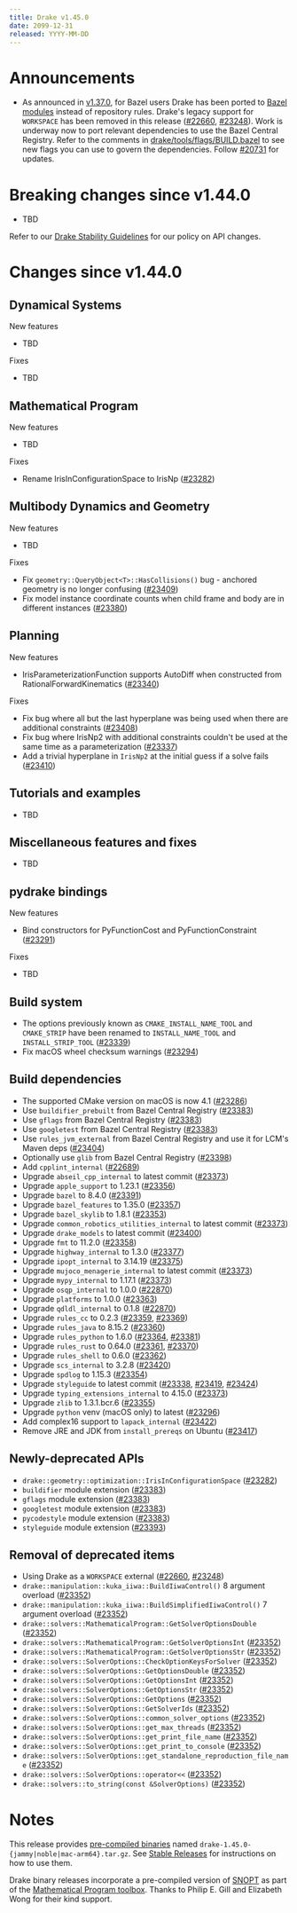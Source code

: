 ```yaml
---
title: Drake v1.45.0
date: 2099-12-31
released: YYYY-MM-DD
---
```


# Announcements

* As announced in [v1.37.0](v1.37.0.html), for Bazel users Drake has been ported
  to [Bazel modules](https://bazel.build/external/module) instead of repository
  rules. Drake's legacy support for `WORKSPACE` has been removed in this release
  ([#22660][_#22660], [#23248][_#23248]). Work is underway now to port relevant
  dependencies to use the Bazel Central Registry. Refer to the comments in
  [drake/tools/flags/BUILD.bazel](https://github.com/RobotLocomotion/drake/blob/v1.45.0/tools/flags/BUILD.bazel)
  to see new flags you can use to govern the dependencies. Follow
  [#20731][_#20731] for updates.

# Breaking changes since v1.44.0

* TBD

Refer to our [Drake Stability Guidelines](/stable.html) for our policy
on API changes.

# Changes since v1.44.0

## Dynamical Systems

<!-- <relnotes for systems go here> -->


New features

* TBD

Fixes

* TBD

## Mathematical Program

<!-- <relnotes for solvers go here> -->


New features

* TBD

Fixes

* Rename IrisInConfigurationSpace to IrisNp ([#23282][_#23282])

## Multibody Dynamics and Geometry

<!-- <relnotes for geometry,multibody go here> -->


New features

* TBD

Fixes

* Fix `geometry::QueryObject<T>::HasCollisions()` bug - anchored geometry is no longer confusing ([#23409][_#23409])
* Fix model instance coordinate counts when child frame and body are in different instances ([#23380][_#23380])

## Planning

<!-- <relnotes for planning go here> -->


New features

* IrisParameterizationFunction supports AutoDiff when constructed from RationalForwardKinematics ([#23340][_#23340])

Fixes

* Fix bug where all but the last hyperplane was being used when there are additional constraints ([#23408][_#23408])
* Fix bug where IrisNp2 with additional constraints couldn't be used at the same time as a parameterization ([#23337][_#23337])
* Add a trivial hyperplane in `IrisNp2` at the initial guess if a solve fails ([#23410][_#23410])

## Tutorials and examples

<!-- <relnotes for examples,tutorials go here> -->

* TBD

## Miscellaneous features and fixes

<!-- <relnotes for common,math,lcm,lcmtypes,manipulation,perception,visualization go here> -->

* TBD

## pydrake bindings

<!-- <relnotes for bindings go here> -->


New features

* Bind constructors for PyFunctionCost and PyFunctionConstraint ([#23291][_#23291])

Fixes

* TBD

## Build system

<!-- <relnotes for cmake,doc,setup,third_party,tools go here> -->

* The options previously known as `CMAKE_INSTALL_NAME_TOOL` and `CMAKE_STRIP` have been renamed to `INSTALL_NAME_TOOL` and `INSTALL_STRIP_TOOL` ([#23339][_#23339])
* Fix macOS wheel checksum warnings ([#23294][_#23294])

## Build dependencies

<!-- <relnotes for workspace go here> -->

* The supported CMake version on macOS is now 4.1 ([#23286][_#23286])
* Use `buildifier_prebuilt` from Bazel Central Registry ([#23383][_#23383])
* Use `gflags` from Bazel Central Registry ([#23383][_#23383])
* Use `googletest` from Bazel Central Registry ([#23383][_#23383])
* Use `rules_jvm_external` from Bazel Central Registry and use it for LCM's Maven deps ([#23404][_#23404])
* Optionally use `glib` from Bazel Central Registry ([#23398][_#23398])
* Add `cpplint_internal` ([#22689][_#22689])
* Upgrade `abseil_cpp_internal` to latest commit ([#23373][_#23373])
* Upgrade `apple_support` to 1.23.1 ([#23356][_#23356])
* Upgrade `bazel` to 8.4.0 ([#23391][_#23391])
* Upgrade `bazel_features` to 1.35.0 ([#23357][_#23357])
* Upgrade `bazel_skylib` to 1.8.1 ([#23353][_#23353])
* Upgrade `common_robotics_utilities_internal` to latest commit ([#23373][_#23373])
* Upgrade `drake_models` to latest commit ([#23400][_#23400])
* Upgrade `fmt` to 11.2.0 ([#23358][_#23358])
* Upgrade `highway_internal` to 1.3.0 ([#23377][_#23377])
* Upgrade `ipopt_internal` to 3.14.19 ([#23375][_#23375])
* Upgrade `mujoco_menagerie_internal` to latest commit ([#23373][_#23373])
* Upgrade `mypy_internal` to 1.17.1 ([#23373][_#23373])
* Upgrade `osqp_internal` to 1.0.0 ([#22870][_#22870])
* Upgrade `platforms` to 1.0.0 ([#23363][_#23363])
* Upgrade `qdldl_internal` to 0.1.8 ([#22870][_#22870])
* Upgrade `rules_cc` to 0.2.3 ([#23359][_#23359], [#23369][_#23369])
* Upgrade `rules_java` to 8.15.2 ([#23360][_#23360])
* Upgrade `rules_python` to 1.6.0 ([#23364][_#23364], [#23381][_#23381])
* Upgrade `rules_rust` to 0.64.0 ([#23361][_#23361], [#23370][_#23370])
* Upgrade `rules_shell` to 0.6.0 ([#23362][_#23362])
* Upgrade `scs_internal` to 3.2.8 ([#23420][_#23420])
* Upgrade `spdlog` to 1.15.3 ([#23354][_#23354])
* Upgrade `styleguide` to latest commit ([#23338][_#23338], [#23419][_#23419], [#23424][_#23424])
* Upgrade `typing_extensions_internal` to 4.15.0 ([#23373][_#23373])
* Upgrade `zlib` to 1.3.1.bcr.6 ([#23355][_#23355])
* Upgrade `python` venv (macOS only) to latest ([#23296][_#23296])
* Add complex16 support to `lapack_internal` ([#23422][_#23422])
* Remove JRE and JDK from `install_prereqs` on Ubuntu ([#23417][_#23417])

## Newly-deprecated APIs

* `drake::geometry::optimization::IrisInConfigurationSpace` ([#23282][_#23282])
* `buildifier` module extension ([#23383][_#23383])
* `gflags` module extension ([#23383][_#23383])
* `googletest` module extension ([#23383][_#23383])
* `pycodestyle` module extension ([#23383][_#23383])
* `styleguide` module extension ([#23393][_#23393])

## Removal of deprecated items

* Using Drake as a `WORKSPACE` external ([#22660][_#22660], [#23248][_#23248])
* `drake::manipulation::kuka_iiwa::BuildIiwaControl()` 8 argument overload ([#23352][_#23352])
* `drake::manipulation::kuka_iiwa::BuildSimplifiedIiwaControl()` 7 argument overload ([#23352][_#23352])
* `drake::solvers::MathematicalProgram::GetSolverOptionsDouble` ([#23352][_#23352])
* `drake::solvers::MathematicalProgram::GetSolverOptionsInt` ([#23352][_#23352])
* `drake::solvers::MathematicalProgram::GetSolverOptionsStr` ([#23352][_#23352])
* `drake::solvers::SolverOptions::CheckOptionKeysForSolver` ([#23352][_#23352])
* `drake::solvers::SolverOptions::GetOptionsDouble` ([#23352][_#23352])
* `drake::solvers::SolverOptions::GetOptionsInt` ([#23352][_#23352])
* `drake::solvers::SolverOptions::GetOptionsStr` ([#23352][_#23352])
* `drake::solvers::SolverOptions::GetOptions` ([#23352][_#23352])
* `drake::solvers::SolverOptions::GetSolverIds` ([#23352][_#23352])
* `drake::solvers::SolverOptions::common_solver_options` ([#23352][_#23352])
* `drake::solvers::SolverOptions::get_max_threads` ([#23352][_#23352])
* `drake::solvers::SolverOptions::get_print_file_name` ([#23352][_#23352])
* `drake::solvers::SolverOptions::get_print_to_console` ([#23352][_#23352])
* `drake::solvers::SolverOptions::get_standalone_reproduction_file_name` ([#23352][_#23352])
* `drake::solvers::SolverOptions::operator<<` ([#23352][_#23352])
* `drake::solvers::to_string(const &SolverOptions)` ([#23352][_#23352])

# Notes


This release provides [pre-compiled binaries](https://github.com/RobotLocomotion/drake/releases/tag/v1.45.0) named
``drake-1.45.0-{jammy|noble|mac-arm64}.tar.gz``. See [Stable Releases](/from_binary.html#stable-releases) for instructions on how to use them.

Drake binary releases incorporate a pre-compiled version of [SNOPT](https://ccom.ucsd.edu/~optimizers/solvers/snopt/) as part of the
[Mathematical Program toolbox](https://drake.mit.edu/doxygen_cxx/group__solvers.html). Thanks to
Philip E. Gill and Elizabeth Wong for their kind support.

<!-- <begin issue links> -->
[_#20731]: https://github.com/RobotLocomotion/drake/pull/20731
[_#22660]: https://github.com/RobotLocomotion/drake/pull/22660
[_#22689]: https://github.com/RobotLocomotion/drake/pull/22689
[_#22870]: https://github.com/RobotLocomotion/drake/pull/22870
[_#23248]: https://github.com/RobotLocomotion/drake/pull/23248
[_#23282]: https://github.com/RobotLocomotion/drake/pull/23282
[_#23286]: https://github.com/RobotLocomotion/drake/pull/23286
[_#23291]: https://github.com/RobotLocomotion/drake/pull/23291
[_#23294]: https://github.com/RobotLocomotion/drake/pull/23294
[_#23296]: https://github.com/RobotLocomotion/drake/pull/23296
[_#23337]: https://github.com/RobotLocomotion/drake/pull/23337
[_#23338]: https://github.com/RobotLocomotion/drake/pull/23338
[_#23339]: https://github.com/RobotLocomotion/drake/pull/23339
[_#23340]: https://github.com/RobotLocomotion/drake/pull/23340
[_#23352]: https://github.com/RobotLocomotion/drake/pull/23352
[_#23353]: https://github.com/RobotLocomotion/drake/pull/23353
[_#23354]: https://github.com/RobotLocomotion/drake/pull/23354
[_#23355]: https://github.com/RobotLocomotion/drake/pull/23355
[_#23356]: https://github.com/RobotLocomotion/drake/pull/23356
[_#23357]: https://github.com/RobotLocomotion/drake/pull/23357
[_#23358]: https://github.com/RobotLocomotion/drake/pull/23358
[_#23359]: https://github.com/RobotLocomotion/drake/pull/23359
[_#23360]: https://github.com/RobotLocomotion/drake/pull/23360
[_#23361]: https://github.com/RobotLocomotion/drake/pull/23361
[_#23362]: https://github.com/RobotLocomotion/drake/pull/23362
[_#23363]: https://github.com/RobotLocomotion/drake/pull/23363
[_#23364]: https://github.com/RobotLocomotion/drake/pull/23364
[_#23369]: https://github.com/RobotLocomotion/drake/pull/23369
[_#23370]: https://github.com/RobotLocomotion/drake/pull/23370
[_#23373]: https://github.com/RobotLocomotion/drake/pull/23373
[_#23375]: https://github.com/RobotLocomotion/drake/pull/23375
[_#23377]: https://github.com/RobotLocomotion/drake/pull/23377
[_#23380]: https://github.com/RobotLocomotion/drake/pull/23380
[_#23381]: https://github.com/RobotLocomotion/drake/pull/23381
[_#23383]: https://github.com/RobotLocomotion/drake/pull/23383
[_#23391]: https://github.com/RobotLocomotion/drake/pull/23391
[_#23393]: https://github.com/RobotLocomotion/drake/pull/23393
[_#23398]: https://github.com/RobotLocomotion/drake/pull/23398
[_#23400]: https://github.com/RobotLocomotion/drake/pull/23400
[_#23404]: https://github.com/RobotLocomotion/drake/pull/23404
[_#23408]: https://github.com/RobotLocomotion/drake/pull/23408
[_#23409]: https://github.com/RobotLocomotion/drake/pull/23409
[_#23410]: https://github.com/RobotLocomotion/drake/pull/23410
[_#23417]: https://github.com/RobotLocomotion/drake/pull/23417
[_#23419]: https://github.com/RobotLocomotion/drake/pull/23419
[_#23420]: https://github.com/RobotLocomotion/drake/pull/23420
[_#23422]: https://github.com/RobotLocomotion/drake/pull/23422
[_#23424]: https://github.com/RobotLocomotion/drake/pull/23424
<!-- <end issue links> -->

<!--
  Current oldest_commit c42ecc52288850fad9c171218538eadb201c0b6b (exclusive).
  Current newest_commit caf5f7746f4d71f9a9c4374ca0a21377bc869111 (inclusive).
-->
